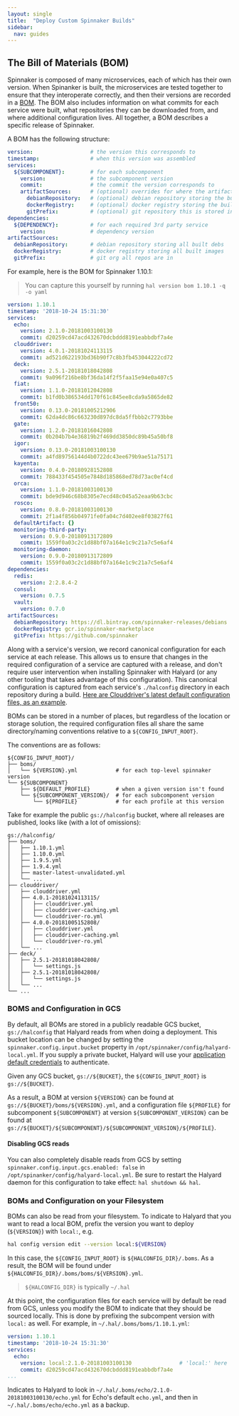 ```yaml
---
layout: single
title:  "Deploy Custom Spinnaker Builds"
sidebar:
  nav: guides
---
```


## The Bill of Materials (BOM)

Spinnaker is composed of many microservices, each of which has their own
version. When Spinanker is built, the microservices are tested together to
ensure that they interoperate correctly, and then their versions are recorded
in a [BOM](/reference/halyard/#bill-of-materials). The BOM also includes
information on what commits for each service were built, what repositories they
can be downloaded from, and where additional configuration lives. All together,
a BOM describes a specific release of Spinnaker.

A BOM has the following structure:

```yaml
version:                  # the version this corresponds to
timestamp:                # when this version was assembled
services:
  ${SUBCOMPONENT}:        # for each subcomponent
    version:              # the subcomponent version
    commit:               # the commit the version corresponds to
    artifactSources:      # (optional) overrides for where the artifacts are stored
      debianRepository:   # (optional) debian repository storing the built deb
      dockerRegistry:     # (optional) docker registry storing the build image
      gitPrefix:          # (optional) git repository this is stored in
dependencies:
  ${DEPENDENCY}:          # for each required 3rd party service
    version:              # dependency version
artifactSources:
  debianRepository:       # debian repository storing all built debs
  dockerRegistry:         # docker registry storing all built images
  gitPrefix:              # git org all repos are in
```

For example, here is the BOM for Spinnaker 1.10.1:

> You can capture this yourself by running `hal version bom 1.10.1 -q -o yaml`

```yaml
version: 1.10.1
timestamp: '2018-10-24 15:31:30'
services:
  echo:
    version: 2.1.0-20181003100130
    commit: d20259cd47acd432670dcbddd8191eabbdbf7a4e
  clouddriver:
    version: 4.0.1-20181024113115
    commit: ad521d622193bd36b90f7c8b3fb453044222cd72
  deck:
    version: 2.5.1-20181018042808
    commit: 9a096f216be8bf36da14f2f5faa15e94e0a407c5
  fiat:
    version: 1.1.0-20181012042808
    commit: b1fd0b386534dd170f61c845ee8cda9a5865de82
  front50:
    version: 0.13.0-20181005212906
    commit: 62da4dc86c663230d897dc8da5ffbbb2c7793bbe
  gate:
    version: 1.2.0-20181016042808
    commit: 0b204b7b4e36819b2f469dd3850dc89b45a50bf8
  igor:
    version: 0.13.0-20181003100130
    commit: a4fd89756144d4b0722dc43ee679b9ae51a75171
  kayenta:
    version: 0.4.0-20180928152808
    commit: 788433f454505e7848d185868ed78d73ac0ef4cd
  orca:
    version: 1.1.0-20181003100130
    commit: bde9d946c68b8305e7ecd48c045a52eaa9b63cbc
  rosco:
    version: 0.8.0-20181003100130
    commit: 2f1a4f856b04971fe0fa04c7d402ee8f03827f61
  defaultArtifact: {}
  monitoring-third-party:
    version: 0.9.0-20180913172809
    commit: 1559f0a03c2c1d88bf07a164e1c9c21a7c5e6af4
  monitoring-daemon:
    version: 0.9.0-20180913172809
    commit: 1559f0a03c2c1d88bf07a164e1c9c21a7c5e6af4
dependencies:
  redis:
    version: 2:2.8.4-2
  consul:
    version: 0.7.5
  vault:
    version: 0.7.0
artifactSources:
  debianRepository: https://dl.bintray.com/spinnaker-releases/debians
  dockerRegistry: gcr.io/spinnaker-marketplace
  gitPrefix: https://github.com/spinnaker
```

Along with a service's version, we record canonical configuration for each
service at each release. This allows us to ensure that changes in the required
configuration of a service are captured with a release, and don't require user
intervention when installing Spinnaker with Halyard (or any other tooling that
takes advantage of this configuration). This canonical configuration is
captured from each service's `./halconfig` directory in each repository during
a build. [Here are Clouddriver's latest default configuration files, as an
example](https://github.com/spinnaker/clouddriver/tree/master/halconfig).

BOMs can be stored in a number of places, but regardless of the location or
storage solution, the required configuration files all share the same
directory/naming conventions relative to a `${CONFIG_INPUT_ROOT}`.

The conventions are as follows:

```
${CONFIG_INPUT_ROOT}/
├── boms/
│   └── ${VERSION}.yml            # for each top-level spinnaker version
└── ${SUBCOMPONENT}
    ├── ${DEFAULT_PROFILE}        # when a given version isn't found
    └── ${SUBCOMPONENT_VERSION}/  # for each subcomponent version
        └── ${PROFILE}            # for each profile at this version
```

Take for example the public `gs://halconfig` bucket, where all releases are
published, looks like (with a lot of omissions):

```
gs://halconfig/
├── boms/
│   ├── 1.10.1.yml
│   ├── 1.10.0.yml
│   ├── 1.9.5.yml
│   ├── 1.9.4.yml
│   ├── master-latest-unvalidated.yml
│   └── ...
├── clouddriver/
│   ├── clouddriver.yml
│   ├── 4.0.1-20181024113115/
│   │   ├── clouddriver.yml
│   │   ├── clouddriver-caching.yml
│   │   └── clouddriver-ro.yml
│   ├── 4.0.0-20181005152808/
│   │   ├── clouddriver.yml
│   │   ├── clouddriver-caching.yml
│   │   └── clouddriver-ro.yml
│   └── ...
├── deck/
│   ├── 2.5.1-20181018042808/
│   │   └── settings.js
│   ├── 2.5.1-20181018042808/
│   │   └── settings.js
│   └── ...
└── ...
```

### BOMS and Configuration in GCS

By default, all BOMs are stored in a publicly readable GCS bucket,
`gs://halconfig` that Halyard reads from when doing a deployment. This bucket
location can be changed by setting the `spinnaker.config.input.bucket` property
in `/opt/spinnaker/config/halyard-local.yml`. If you supply a private bucket,
Halyard will use your [application default
credentials](https://cloud.google.com/docs/authentication/production) to
authenticate.

Given any GCS bucket, `gs://${BUCKET}`, the `${CONFIG_INPUT_ROOT}` is
`gs://${BUCKET}`. 

As a result, a BOM at version `${VERSION}` can be found at
`gs://${BUCKET}/boms/${VERSION}.yml`, and a configuration file `${PROFILE}` for
subcomponent `${SUBCOMPONENT}` at version `${SUBCOMPONENT_VERSION}` can be
found at `gs://${BUCKET}/${SUBCOMPONENT}/${SUBCOMPONENT_VERSION}/${PROFILE}`.

#### Disabling GCS reads

You can also completely disable reads from GCS by setting
`spinnaker.config.input.gcs.enabled: false` in
`/opt/spinanker/config/halyard-local.yml`. Be sure to restart the Halyard
daemon for this configuration to take effect: `hal shutdown && hal`.

### BOMs and Configuration on your Filesystem

BOMs can also be read from your filesystem. To indicate to Halyard that you
want to read a local BOM, prefix the version you want to deploy (`${VERSION}`)
with `local:`, e.g.

```bash
hal config version edit --version local:${VERSION}
```

In this case, the `${CONFIG_INPUT_ROOT}` is `${HALCONFIG_DIR}/.boms`. As a
result, the BOM will be found under
`${HALCONFIG_DIR}/.boms/boms/${VERSION}.yml`.

> `${HALCONFIG_DIR}` is typically `~/.hal`

At this point, the configuration files for each service will by default be read
from GCS, unless you modify the BOM to indicate that they should be sourced
locally. This is done by prefixing the subcompent version with `local:` as well.
For example, in `~/.hal/.boms/boms/1.10.1.yml`:

```yaml
version: 1.10.1
timestamp: '2018-10-24 15:31:30'
services:
  echo:
    version: local:2.1.0-20181003100130               # 'local:' here
    commit: d20259cd47acd432670dcbddd8191eabbdbf7a4e
...
```

Indicates to Halyard to look in
`~/.hal/.boms/echo/2.1.0-20181003100130/echo.yml` for Echo's default
`echo.yml`, and then in `~/.hal/.boms/echo/echo.yml` as a backup.
